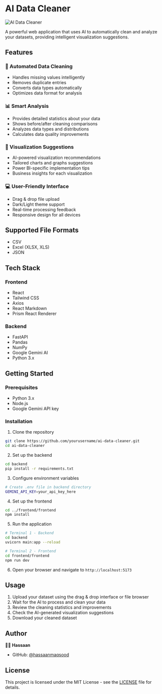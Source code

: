# AI Data Cleaner

![AI Data Cleaner](frontend/frontend/public/data-cleaning.svg)

A powerful web application that uses AI to automatically clean and analyze your datasets, providing intelligent visualization suggestions.

## Features

### 🧹 Automated Data Cleaning
- Handles missing values intelligently
- Removes duplicate entries
- Converts data types automatically
- Optimizes data format for analysis

### 📊 Smart Analysis
- Provides detailed statistics about your data
- Shows before/after cleaning comparisons
- Analyzes data types and distributions
- Calculates data quality improvements

### 🎨 Visualization Suggestions
- AI-powered visualization recommendations
- Tailored charts and graphs suggestions
- Power BI-specific implementation tips
- Business insights for each visualization

### 💻 User-Friendly Interface
- Drag & drop file upload
- Dark/Light theme support
- Real-time processing feedback
- Responsive design for all devices

## Supported File Formats
- CSV
- Excel (XLSX, XLS)
- JSON

## Tech Stack

### Frontend
- React
- Tailwind CSS
- Axios
- React Markdown
- Prism React Renderer

### Backend
- FastAPI
- Pandas
- NumPy
- Google Gemini AI
- Python 3.x

## Getting Started

### Prerequisites
- Python 3.x
- Node.js
- Google Gemini API key

### Installation

1. Clone the repository
```bash
git clone https://github.com/yourusername/ai-data-cleaner.git
cd ai-data-cleaner
```

2. Set up the backend
```bash
cd backend
pip install -r requirements.txt
```

3. Configure environment variables
```bash
# Create .env file in backend directory
GEMINI_API_KEY=your_api_key_here
```

4. Set up the frontend
```bash
cd ../frontend/frontend
npm install
```

5. Run the application
```bash
# Terminal 1 - Backend
cd backend
uvicorn main:app --reload

# Terminal 2 - Frontend
cd frontend/frontend
npm run dev
```

6. Open your browser and navigate to `http://localhost:5173`

## Usage

1. Upload your dataset using the drag & drop interface or file browser
2. Wait for the AI to process and clean your data
3. Review the cleaning statistics and improvements
4. Check the AI-generated visualization suggestions
5. Download your cleaned dataset

## Author

👨‍💻 **Hassaan**
- GitHub: [@hassaanmaqsood](https://github.com/hassaanmaqsood)

## License

This project is licensed under the MIT License - see the [LICENSE](LICENSE) file for details. 
